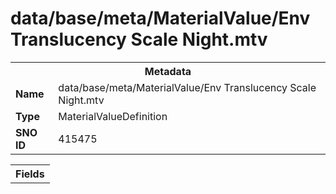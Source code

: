 <h1>data/base/meta/MaterialValue/Env Translucency Scale Night.mtv</h1><table><tr><th colspan="100%">Metadata</th></tr><tr><td><b>Name</b></td><td>data/base/meta/MaterialValue/Env Translucency Scale Night.mtv</td></tr><tr><td><b>Type</b></td><td>MaterialValueDefinition</td></tr><tr><td><b>SNO ID</b></td><td>415475</td></tr></table>

<table><tr><th colspan="100%">Fields</th></tr></table>

